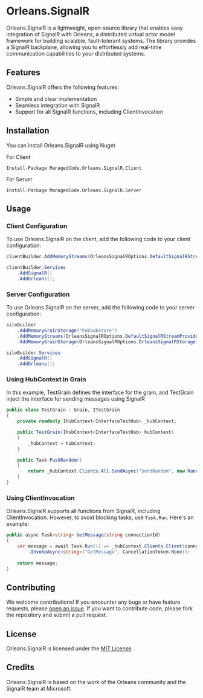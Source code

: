 # Orleans.SignalR

Orleans.SignalR is a lightweight, open-source library that enables easy integration of SignalR with Orleans, a
distributed virtual actor model framework for building scalable, fault-tolerant systems.
The library provides a SignalR backplane, allowing you to effortlessly add real-time communication capabilities to your
distributed systems.

## Features

Orleans.SignalR offers the following features:

- Simple and clear implementation
- Seamless integration with SignalR
- Support for all SignalR functions, including ClientInvocation

## Installation

You can install Orleans.SignalR using Nuget

For Client

```
Install-Package ManagedCode.Orleans.SignalR.Client
```

For Server

```
Install-Package ManagedCode.Orleans.SignalR.Server
```

## Usage

### Client Configuration

To use Orleans.SignalR on the client, add the following code to your client configuration:

```csharp
clientBuilder.AddMemoryStreams(OrleansSignalROptions.DefaultSignalRStreamProvider);

clientBuilder.Services
    .AddSignalR()
    .AddOrleans();
```

### Server Configuration

To use Orleans.SignalR on the server, add the following code to your server configuration:

```csharp
siloBuilder
    .AddMemoryGrainStorage("PubSubStore")
    .AddMemoryStreams(OrleansSignalROptions.DefaultSignalRStreamProvider)
    .AddMemoryGrainStorage(OrleansSignalROptions.OrleansSignalRStorage);

siloBuilder.Services
    .AddSignalR()
    .AddOrleans();
```

### Using HubContext in Grain

In this example, TestGrain defines the interface for the grain, and TestGrain inject the interface for sending messages
using SignalR

```csharp
public class TestGrain : Grain, ITestGrain
{
    private readonly IHubContext<InterfaceTestHub> _hubContext;

    public TestGrain(IHubContext<InterfaceTestHub> hubContext)
    {
        _hubContext = hubContext;
    }

    public Task PushRandom()
    {
        return _hubContext.Clients.All.SendAsync("SendRandom", new Random().Next());
    }
}
```

### Using ClientInvocation

Orleans.SignalR supports all functions from SignalR, including ClientInvocation. However, to avoid blocking tasks,
use `Task.Run`.
Here's an example:

```csharp
public async Task<string> GetMessage(string connectionId)
{
    var message = await Task.Run(() => _hubContext.Clients.Client(connectionId)
        .InvokeAsync<string>("GetMessage", CancellationToken.None));
        
    return message;
}
```

## Contributing

We welcome contributions! If you encounter any bugs or have feature requests,
please [open an issue](https://github.com/managedcode/Orleans.SignalR/issues).
If you want to contribute code, please fork the repository and submit a pull request.

## License

Orleans.SignalR is licensed under the [MIT License](LICENSE).

## Credits

Orleans.SignalR is based on the work of the Orleans community and the SignalR team at Microsoft.